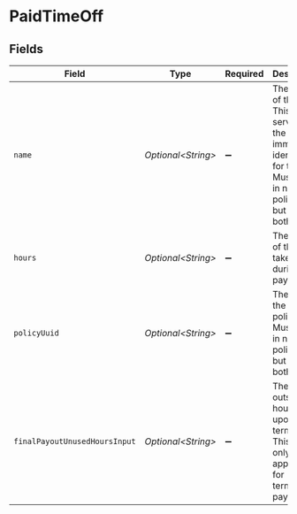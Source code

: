 # PaidTimeOff


## Fields

| Field                                                                                                                                 | Type                                                                                                                                  | Required                                                                                                                              | Description                                                                                                                           |
| ------------------------------------------------------------------------------------------------------------------------------------- | ------------------------------------------------------------------------------------------------------------------------------------- | ------------------------------------------------------------------------------------------------------------------------------------- | ------------------------------------------------------------------------------------------------------------------------------------- |
| `name`                                                                                                                                | *Optional\<String>*                                                                                                                   | :heavy_minus_sign:                                                                                                                    | The name of the PTO. This also serves as the unique, immutable identifier for the PTO. Must pass in name or policy_uuid but not both. |
| `hours`                                                                                                                               | *Optional\<String>*                                                                                                                   | :heavy_minus_sign:                                                                                                                    | The hours of this PTO taken during the pay period.                                                                                    |
| `policyUuid`                                                                                                                          | *Optional\<String>*                                                                                                                   | :heavy_minus_sign:                                                                                                                    | The uuid of the PTO policy. Must pass in name or policy_uuid but not both.                                                            |
| `finalPayoutUnusedHoursInput`                                                                                                         | *Optional\<String>*                                                                                                                   | :heavy_minus_sign:                                                                                                                    | The outstanding hours paid upon termination. This field is only applicable for termination payrolls.                                  |
